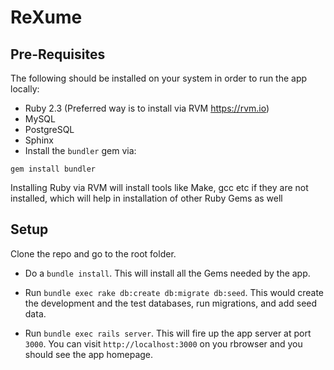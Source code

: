 # ReXume

## Pre-Requisites

The following should be installed on your system in order to run the app locally:

* Ruby 2.3 (Preferred way is to install via RVM https://rvm.io)
* MySQL
* PostgreSQL
* Sphinx
* Install the `bundler` gem via:
```
gem install bundler
```

Installing Ruby via RVM will install tools like Make, gcc etc if they are not installed, which will help in installation of other Ruby Gems as well

## Setup

Clone the repo and go to the root folder.

* Do a `bundle install`. This will install all the Gems needed by the app.

* Run `bundle exec rake db:create db:migrate db:seed`. This would create the development and the test databases, run migrations, and add seed data.

* Run `bundle exec rails server`. This will fire up the app server at port `3000`. You can visit `http://localhost:3000` on you rbrowser and you should see the app homepage.